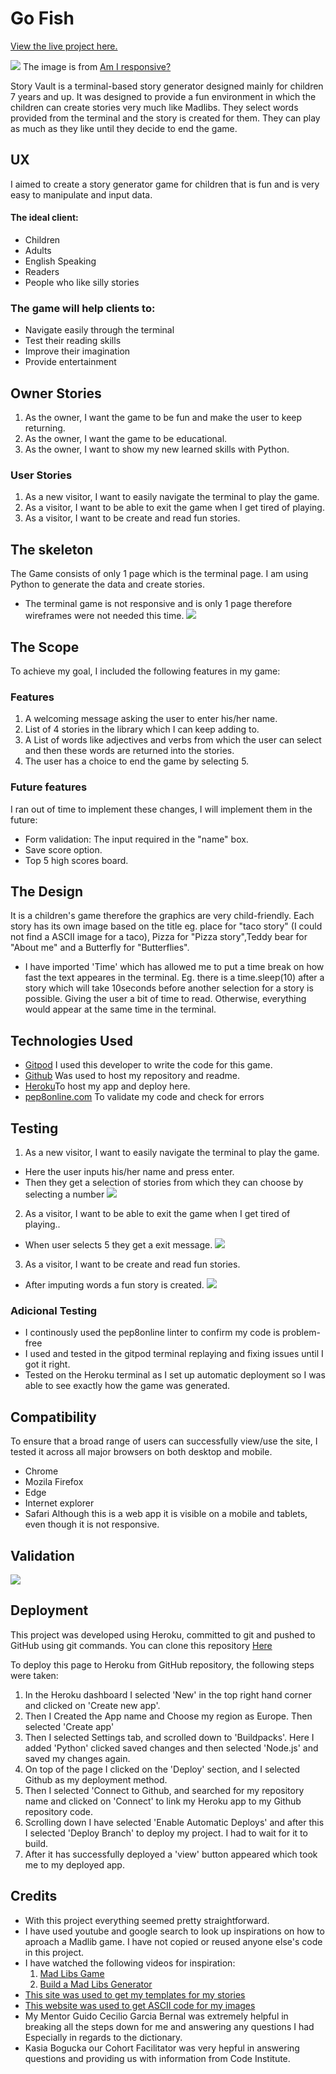 # Go Fish

[View the live project here.](https://go-fish-ci.herokuapp.com/)

![](https://github.com/pieterkdevilliers/workspace/go-fish/docs/images/readme_images/responsive.webp)
The image is from [Am I responsive?](http://ami.responsivedesign.is/)

Story Vault is a terminal-based story generator designed mainly for children 7 years and up. It was designed to provide a fun environment in which the children can create stories very much like Madlibs. They select words provided from the terminal and the story is created for them. They can play as much as they like until they decide to end the game.

## UX
I aimed to create a story generator game for children that is fun and is very easy to manipulate and input data.

#### The ideal client:
* Children
* Adults
* English Speaking
* Readers
* People who like silly stories

### The game will help clients to:
* Navigate easily through the terminal
* Test their reading skills
* Improve their imagination
* Provide entertainment

## Owner Stories
1. As the owner, I want the game to be fun and make the user to keep returning.
2. As the owner, I want the game to be educational.
3. As the owner, I want to show my new learned skills with Python.

### User Stories
1. As a new visitor, I want to easily navigate the terminal to play the game.
2. As a visitor, I want to be able to exit the game when I get tired of playing.
3. As a visitor, I want to be create and read fun stories.

## The skeleton
The Game consists of only 1 page which is the terminal page. I am using Python to generate the data and create stories.
* The terminal game is not responsive and is only 1 page therefore wireframes were not needed this time.
![](https://github.com/MiaTothova/story-vault/blob/main/images/chart.png)

## The Scope
To achieve my goal, I included the following features in my game:

### Features
1. A welcoming message asking the user to enter his/her name.
2. List of 4 stories in the library which I can keep adding to.
3. A List of words like adjectives and verbs from which the user can select and then these words are returned into the stories.
4. The user has a choice to end the game by selecting 5.

### Future features
I ran out of time to implement these changes, I will implement them in the future:
* Form validation: The input required in the "name" box.
* Save score option.
* Top 5 high scores board.

## The Design
It is a children's game therefore the graphics are very child-friendly. Each story has its own image based on the title eg. place for "taco story" (I could not find a ASCII image for a taco), Pizza for "Pizza story",Teddy bear for "About me" and a Butterfly for "Butterflies".
* I have imported 'Time' which has allowed me to put a time break on how fast the text appeares in the terminal. Eg. there is a time.sleep(10) after a story which will take 10seconds before another selection for a story is possible. Giving the user a bit of time to read. Otherwise, everything would appear at the same time in the terminal.   

## Technologies Used
* [Gitpod](https://gitpod.io/workspaces) I used this developer to write the code for this game.
* [Github](https://github.com/) Was used to host my repository and readme.
* [Heroku](https://id.heroku.com/login)To host my app and deploy here.
* [pep8online.com](http://pep8online.com/) To validate my code and check for errors

## Testing
1. As a new visitor, I want to easily navigate the terminal to play the game.
* Here the user inputs his/her name and press enter.
* Then they get a selection of stories from which they can choose by selecting a number
![](https://github.com/MiaTothova/story-vault/blob/main/images/test-1.png)

2. As a visitor, I want to be able to exit the game when I get tired of playing..
* When user selects 5 they get a exit message.
![](https://github.com/MiaTothova/story-vault/blob/main/images/test-2.png)

3. As a visitor, I want to be create and read fun stories.
* After imputing words a fun story is created.
![](https://github.com/MiaTothova/story-vault/blob/main/images/test-3.png) 

 ### Adicional Testing
* I continously used the pep8online linter to confirm my code is problem-free
* I used and tested in the gitpod terminal replaying and fixing issues until I got it right.
* Tested on the Heroku terminal as I set up automatic deployment so I was able to see exactly how the game was generated.

 ## Compatibility
To ensure that a broad range of users can successfully view/use the site, I tested it across all major browsers on both desktop and mobile.
* Chrome
* Mozila Firefox
* Edge
* Internet explorer
* Safari
Although this is a web app it is visible on a mobile and tablets, even though it is not responsive.

## Validation
![](https://github.com/MiaTothova/story-vault/blob/main/images/pep8.png)

## Deployment
This project was developed using Heroku, committed to git and pushed to GitHub using git commands. You can clone this repository [Here](https://github.com/MiaTothova/story-vault)

To deploy this page to Heroku from GitHub repository, the following steps were taken:

1. In the Heroku dashboard I selected 'New' in the top right hand corner and clicked on 'Create new app'.
2. Then I Created the App name and Choose my region as Europe. Then selected 'Create app'
4. Then I selected Settings tab, and scrolled down to 'Buildpacks'. Here I added 'Python' clicked saved changes and then selected 'Node.js' and saved my changes again.
5. On top of the page I clicked on the 'Deploy' section, and I selected Github as my deployment method.
6. Then I selected 'Connect to Github, and searched for my repository name and clicked on 'Connect' to link my Heroku app to my Github repository code.
7. Scrolling down I have selected 'Enable Automatic Deploys' and after this I selected 'Deploy Branch' to deploy my project. I had to wait for it to build.
8. After it has successfully deployed a 'view' button appeared which took me to my deployed app.

## Credits
* With this project everything seemed pretty straightforward. 
* I have used youtube and google search to look up inspirations on how to aproach a Madlib game. I have not copied or reused anyone else's code in this project. 
* I have watched the following videos for inspiration:
   1. [Mad Libs Game](https://www.youtube.com/watch?v=u7g9mRzQLYE&t=2s)
   2. [Build a Mad Libs Generator](https://www.youtube.com/watch?v=vFNZvZSOqlY&t=2s)
* [This site was used to get my templates for my stories](https://www.glowwordbooks.com/blog/category/kids-online-mad-libs/) 
* [This website was used to get ASCII code for my images](https://www.asciiart.eu/)
* My Mentor Guido Cecilio Garcia Bernal was extremely helpful in breaking all the steps down for me and answering any questions I had Especially in regards to the dictionary.
* Kasia Bogucka our Cohort Facilitator was very hepful in answering questions and providing us with information from Code Institute.
